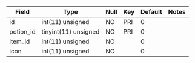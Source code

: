 **Field**|**Type**|**Null**|**Key**|**Default**|**Notes**
-----|-----|-----|-----|-----|-----
id|int(11) unsigned|NO|PRI|0| 
potion\_id|tinyint(11) unsigned|NO|PRI|0| 
item\_id|int(11) unsigned|NO| |0| 
icon|int(11) unsigned|NO| |0| 
